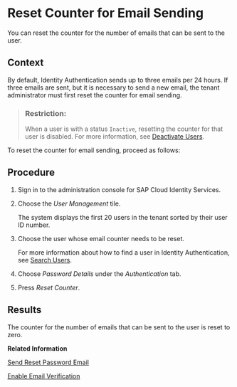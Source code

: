 <!-- loio08f634b4f2b24f2badc590406c22c8aa -->

# Reset Counter for Email Sending

You can reset the counter for the number of emails that can be sent to the user.



## Context

By default, Identity Authentication sends up to three emails per 24 hours. If three emails are sent, but it is necessary to send a new email, the tenant administrator must first reset the counter for email sending.

> ### Restriction:  
> When a user is with a status `Inactive`, resetting the counter for that user is disabled. For more information, see [Deactivate Users](deactivate-users-99cf468.md).

To reset the counter for email sending, proceed as follows:



## Procedure

1.  Sign in to the administration console for SAP Cloud Identity Services.

2.  Choose the *User Management* tile.

    The system displays the first 20 users in the tenant sorted by their user ID number.

3.  Choose the user whose email counter needs to be reset.

    For more information about how to find a user in Identity Authentication, see [Search Users](search-users-06078a6.md).

4.  Choose *Password Details* under the *Authentication* tab.

5.  Press *Reset Counter*.




<a name="loio08f634b4f2b24f2badc590406c22c8aa__result_fwb_4vw_t1b"/>

## Results

The counter for the number of emails that can be sent to the user is reset to zero.

**Related Information**  


[Send Reset Password Email](send-reset-password-email-da55abf.md "You can trigger the sending of an email to the user with reset password information.")

[Enable Email Verification](enable-email-verification-483d26c.md "Tenant administrators can configure applications to require verification of the user's email address.")


